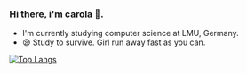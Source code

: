 ### Hi there, i'm carola :owl:.


- I'm currently studying computer science at LMU, Germany.
- :sleepy: Study to survive. Girl run away fast as you can.

[![Top Langs](https://github-readme-stats.vercel.app/api/top-langs/?username=carola-niu)](https://github.com/anuraghazra/github-readme-stats)


